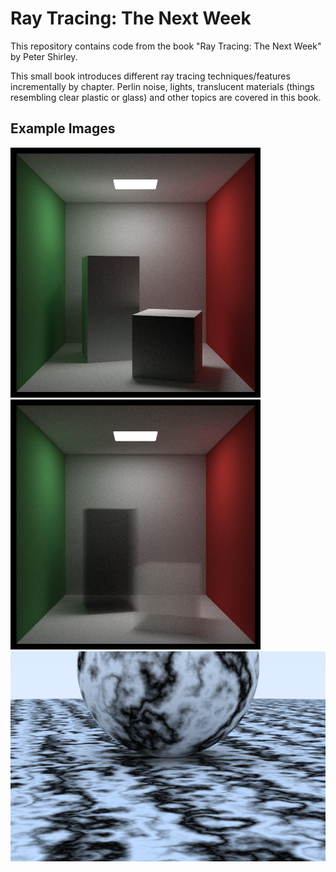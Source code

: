 # Ray Tracing: The Next Week

This repository contains code from the book "Ray Tracing: The Next Week" by
Peter Shirley.

This small book introduces different ray tracing techniques/features 
incrementally by chapter.  Perlin noise, lights, translucent materials 
(things resembling clear plastic or glass) and other topics are covered 
in this book. 

## Example Images

![Cornell box with translucent prisms](/example_images/ch07_example.png?raw=true "Empty Cornell box")
![Cornell box](/example_images/ch08_example.png?raw=true "Cornell box")
![Perlin noise](/example_images/ch04_example.png?raw=true "Perlin noise")
